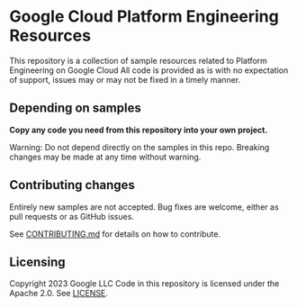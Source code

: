 # Google Cloud Platform Engineering Resources
This repository is a collection of sample resources related to Platform Engineering on Google Cloud
All code is provided as is with no expectation of support, issues may or may not be fixed in a timely manner.

## Depending on samples

**Copy any code you need from this repository into your own project.**

Warning: Do not depend directly on the samples in this repo. Breaking changes
may be made at any time without warning.

## Contributing changes

Entirely new samples are not accepted. Bug fixes are welcome, either as pull
requests or as GitHub issues.

See [CONTRIBUTING.md](docs/contributing.md) for details on how to contribute.

## Licensing
Copyright 2023 Google LLC
Code in this repository is licensed under the Apache 2.0. See [LICENSE](LICENSE).